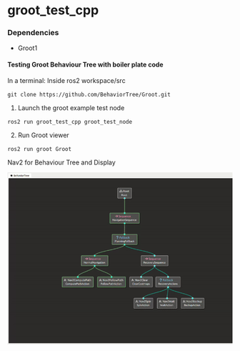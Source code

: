 # groot_test_cpp

### Dependencies
- Groot1

#### Testing Groot Behaviour Tree with boiler plate code

In a terminal: Inside ros2 workspace/src
```
git clone https://github.com/BehaviorTree/Groot.git
```

1. Launch the groot example test node
```
ros2 run groot_test_cpp groot_test_node
```
2. Run Groot viewer
```
ros2 run groot Groot
```
Nav2 for Behaviour Tree and Display

![Navigation BT Tree with Groot1](./Images/nav2_bt_tree_groot1.gif)

